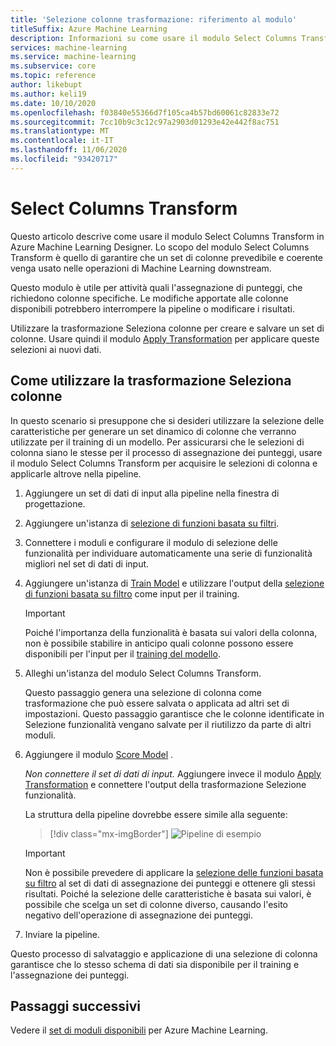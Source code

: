 ```yaml
---
title: 'Selezione colonne trasformazione: riferimento al modulo'
titleSuffix: Azure Machine Learning
description: Informazioni su come usare il modulo Select Columns Transform in Azure Machine Learning Designer per eseguire una trasformazione Select.
services: machine-learning
ms.service: machine-learning
ms.subservice: core
ms.topic: reference
author: likebupt
ms.author: keli19
ms.date: 10/10/2020
ms.openlocfilehash: f03840e55366d7f105ca4b57bd60061c82833e72
ms.sourcegitcommit: 7cc10b9c3c12c97a2903d01293e42e442f8ac751
ms.translationtype: MT
ms.contentlocale: it-IT
ms.lasthandoff: 11/06/2020
ms.locfileid: "93420717"
---
```

# <a name="select-columns-transform"></a>Select Columns Transform

Questo articolo descrive come usare il modulo Select Columns Transform in Azure Machine Learning Designer. Lo scopo del modulo Select Columns Transform è quello di garantire che un set di colonne prevedibile e coerente venga usato nelle operazioni di Machine Learning downstream.

Questo modulo è utile per attività quali l'assegnazione di punteggi, che richiedono colonne specifiche. Le modifiche apportate alle colonne disponibili potrebbero interrompere la pipeline o modificare i risultati.

Utilizzare la trasformazione Seleziona colonne per creare e salvare un set di colonne. Usare quindi il modulo [Apply Transformation](apply-transformation.md) per applicare queste selezioni ai nuovi dati.

## <a name="how-to-use-select-columns-transform"></a>Come utilizzare la trasformazione Seleziona colonne

In questo scenario si presuppone che si desideri utilizzare la selezione delle caratteristiche per generare un set dinamico di colonne che verranno utilizzate per il training di un modello. Per assicurarsi che le selezioni di colonna siano le stesse per il processo di assegnazione dei punteggi, usare il modulo Select Columns Transform per acquisire le selezioni di colonna e applicarle altrove nella pipeline.

1. Aggiungere un set di dati di input alla pipeline nella finestra di progettazione.

2. Aggiungere un'istanza di [selezione di funzioni basata su filtri](filter-based-feature-selection.md).

3. Connettere i moduli e configurare il modulo di selezione delle funzionalità per individuare automaticamente una serie di funzionalità migliori nel set di dati di input.

4. Aggiungere un'istanza di [Train Model](train-model.md) e utilizzare l'output della [selezione di funzioni basata su filtro](filter-based-feature-selection.md) come input per il training.

    > [!IMPORTANT]
    > Poiché l'importanza della funzionalità è basata sui valori della colonna, non è possibile stabilire in anticipo quali colonne possono essere disponibili per l'input per il [training del modello](train-model.md).  
5. Alleghi un'istanza del modulo Select Columns Transform. 

    Questo passaggio genera una selezione di colonna come trasformazione che può essere salvata o applicata ad altri set di impostazioni. Questo passaggio garantisce che le colonne identificate in Selezione funzionalità vengano salvate per il riutilizzo da parte di altri moduli.

6. Aggiungere il modulo [Score Model](score-model.md) . 

   *Non connettere il set di dati di input.* Aggiungere invece il modulo [Apply Transformation](apply-transformation.md) e connettere l'output della trasformazione Selezione funzionalità.

   La struttura della pipeline dovrebbe essere simile alla seguente:

   > [!div class="mx-imgBorder"]
   > ![Pipeline di esempio](media/module/filter-based-feature-selection-score.png)

   > [!IMPORTANT]
   > Non è possibile prevedere di applicare la [selezione delle funzioni basata su filtro](filter-based-feature-selection.md) al set di dati di assegnazione dei punteggi e ottenere gli stessi risultati. Poiché la selezione delle caratteristiche è basata sui valori, è possibile che scelga un set di colonne diverso, causando l'esito negativo dell'operazione di assegnazione dei punteggi.
    
7. Inviare la pipeline.

Questo processo di salvataggio e applicazione di una selezione di colonna garantisce che lo stesso schema di dati sia disponibile per il training e l'assegnazione dei punteggi.


## <a name="next-steps"></a>Passaggi successivi

Vedere il [set di moduli disponibili](module-reference.md) per Azure Machine Learning. 
